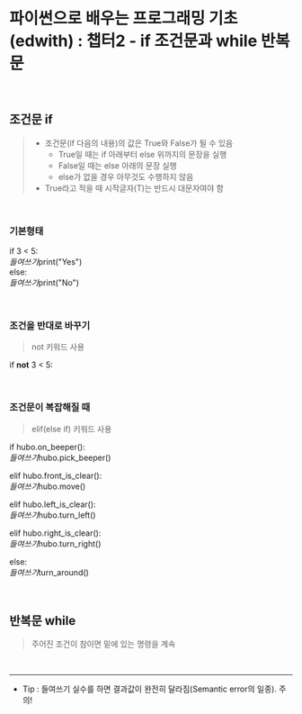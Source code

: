 # 파이썬으로 배우는 프로그래밍 기초(edwith) : 챕터2 - if 조건문과 while 반복문


&nbsp;


## 조건문 if
> - 조건문(if 다음의 내용)의 값은 True와 False가 될 수 있음
>   + True일 때는 if 아래부터 else 위까지의 문장을 실행
>   + False일 때는 else 아래의 문장 실행
>   + else가 없을 경우 아무것도 수행하지 않음
> - True라고 적을 때 시작글자(T)는 반드시 대문자여야 함


&nbsp;


### 기본형태
if 3 < 5: <br>
*들여쓰기*print("Yes")<br>
else:<br>
*들여쓰기*print("No")
  

&nbsp;


### 조건을 반대로 바꾸기
> not 키워드 사용

if **not** 3 < 5:


&nbsp;


### 조건문이 복잡해질 때
> elif(else if) 키워드 사용

if hubo.on_beeper():<br>
*들여쓰기*hubo.pick_beeper()
  
elif hubo.front_is_clear():<br>
*들여쓰기*hubo.move()
  
elif hubo.left_is_clear():<br>
*들여쓰기*hubo.turn_left()
  
elif hubo.right_is_clear():<br>
*들여쓰기*hubo.turn_right()
  
else:<br>
*들여쓰기*turn_around()


&nbsp;


## 반복문 while 
> 주어진 조건이 참이면 밑에 있는 명령을 계속 


&nbsp;


***


+ Tip : 들여쓰기 실수를 하면 결과값이 완전히 달라짐(Semantic error의 일종). 주의!
